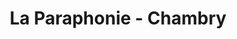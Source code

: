 ---
title: "La Paraphonie - Chambry"
url: /chambry/la-paraphonie-chambry/
shop: téléphone portable
---